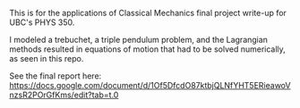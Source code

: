 This is for the applications of Classical Mechanics final project write-up for UBC's PHYS 350.

I modeled a trebuchet, a triple pendulum problem, and the Lagrangian methods resulted in equations of motion that had to be solved numerically, as seen in this repo.

See the final report here: https://docs.google.com/document/d/1Of5DfcdO87ktbjQLNfYHT5ERieawoVnzsR2POrGfKms/edit?tab=t.0
